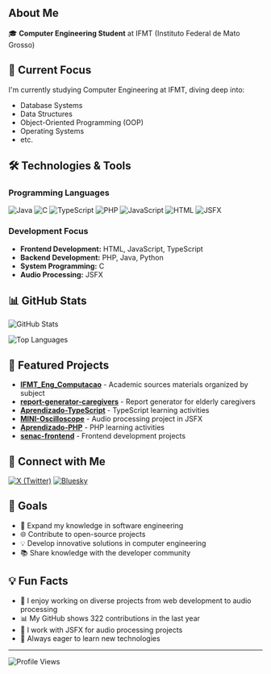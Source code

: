 ## About Me

🎓 **Computer Engineering Student** at IFMT (Instituto Federal de Mato Grosso)

## 🔭 Current Focus

I'm currently studying Computer Engineering at IFMT, diving deep into:
- Database Systems
- Data Structures
- Object-Oriented Programming (OOP)
- Operating Systems
- etc.

## 🛠️ Technologies & Tools

### Programming Languages
![Java](https://img.shields.io/badge/Java-ED8B00?style=for-the-badge&logo=java&logoColor=white)
![C](https://img.shields.io/badge/C-00599C?style=for-the-badge&logo=c&logoColor=white)
![TypeScript](https://img.shields.io/badge/TypeScript-007ACC?style=for-the-badge&logo=typescript&logoColor=white)
![PHP](https://img.shields.io/badge/PHP-777BB4?style=for-the-badge&logo=php&logoColor=white)
![JavaScript](https://img.shields.io/badge/JavaScript-F7DF1E?style=for-the-badge&logo=javascript&logoColor=black)
![HTML](https://img.shields.io/badge/HTML5-E34F26?style=for-the-badge&logo=html5&logoColor=white)
![JSFX](https://img.shields.io/badge/JSFX-FF6B6B?style=for-the-badge&logo=reaper&logoColor=white)

### Development Focus
- **Frontend Development:** HTML, JavaScript, TypeScript
- **Backend Development:** PHP, Java, Python
- **System Programming:** C
- **Audio Processing:** JSFX

## 📊 GitHub Stats

![GitHub Stats](https://github-readme-stats.vercel.app/api?username=mateus-s-a&show_icons=true&theme=radical)

![Top Languages](https://github-readme-stats.vercel.app/api/top-langs/?username=mateus-s-a&layout=compact&theme=radical)

## 🌟 Featured Projects

- **[IFMT_Eng_Computacao](https://github.com/mateus-s-a/IFMT_Eng_Computacao)** - Academic sources materials organized by subject
- **[report-generator-caregivers](https://github.com/mateus-s-a/6a592e85)** - Report generator for elderly caregivers
- **[Aprendizado-TypeScript](https://github.com/mateus-s-a/c0a3351c)** - TypeScript learning activities
- **[MINI-Oscilloscope](https://github.com/mateus-s-a/MINI-Oscilloscope)** - Audio processing project in JSFX
- **[Aprendizado-PHP](https://github.com/mateus-s-a/Aprendizado-PHP)** - PHP learning activities
- **[senac-frontend](https://github.com/mateus-s-a/senac-frontend)** - Frontend development projects

## 🤝 Connect with Me

[![X (Twitter)](https://img.shields.io/badge/X-1DA1F2?style=for-the-badge&logo=x&logoColor=white)](https://twitter.com/Spacery4)
[![Bluesky](https://img.shields.io/badge/Bluesky-0085FF?style=for-the-badge&logo=bluesky&logoColor=white)](https://bsky.app/profile/spacery.bsky.social)

## 🎯 Goals

- 🚀 Expand my knowledge in software engineering
- 🌐 Contribute to open-source projects
- 💡 Develop innovative solutions in computer engineering
- 📚 Share knowledge with the developer community

## 💡 Fun Facts

- 🔧 I enjoy working on diverse projects from web development to audio processing
- 📊 My GitHub shows 322 contributions in the last year
- 🎵 I work with JSFX for audio processing projects
- 🌱 Always eager to learn new technologies

---

![Profile Views](https://komarev.com/ghpvc/?username=mateus-s-a&color=brightgreen)
